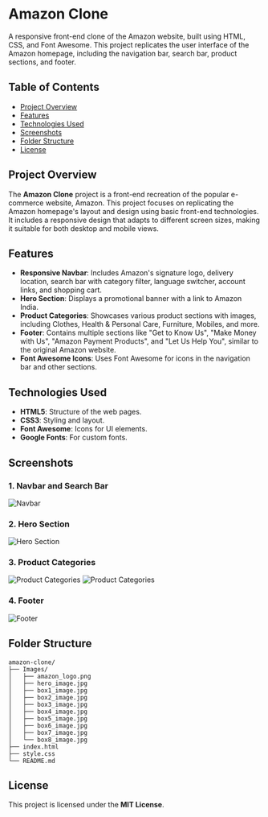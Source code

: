# Amazon Clone

A responsive front-end clone of the Amazon website, built using HTML, CSS, and Font Awesome. This project replicates the user interface of the Amazon homepage, including the navigation bar, search bar, product sections, and footer.

## Table of Contents

- [Project Overview](#project-overview)
- [Features](#features)
- [Technologies Used](#technologies-used)
- [Screenshots](#screenshots)
- [Folder Structure](#folder-structure)
- [License](#license)

## Project Overview

The **Amazon Clone** project is a front-end recreation of the popular e-commerce website, Amazon. This project focuses on replicating the Amazon homepage's layout and design using basic front-end technologies. It includes a responsive design that adapts to different screen sizes, making it suitable for both desktop and mobile views.

## Features

- **Responsive Navbar**: Includes Amazon's signature logo, delivery location, search bar with category filter, language switcher, account links, and shopping cart.
- **Hero Section**: Displays a promotional banner with a link to Amazon India.
- **Product Categories**: Showcases various product sections with images, including Clothes, Health & Personal Care, Furniture, Mobiles, and more.
- **Footer**: Contains multiple sections like "Get to Know Us", "Make Money with Us", "Amazon Payment Products", and "Let Us Help You", similar to the original Amazon website.
- **Font Awesome Icons**: Uses Font Awesome for icons in the navigation bar and other sections.

## Technologies Used

- **HTML5**: Structure of the web pages.
- **CSS3**: Styling and layout.
- **Font Awesome**: Icons for UI elements.
- **Google Fonts**: For custom fonts.

## Screenshots

### 1. Navbar and Search Bar
![Navbar](https://github.com/user-attachments/assets/3efe8484-af9c-4fcc-a27b-87b373402b09)

### 2. Hero Section
![Hero Section](https://github.com/user-attachments/assets/1fdac9ad-cb5c-4e8b-bbc5-498b34c646ed)

### 3. Product Categories
![Product Categories](https://github.com/user-attachments/assets/53d53102-36ce-4734-aa2c-0ade4c69fc02)
![Product Categories](https://github.com/user-attachments/assets/7d94f243-ee28-4bdd-8158-6448e373107e)

### 4. Footer
![Footer](https://github.com/user-attachments/assets/b51f89d6-5990-48f4-bdee-c7a500c8147b)

## Folder Structure

```
amazon-clone/
├── Images/
│   ├── amazon_logo.png
│   ├── hero_image.jpg
│   ├── box1_image.jpg
│   ├── box2_image.jpg
│   ├── box3_image.jpg
│   ├── box4_image.jpg
│   ├── box5_image.jpg
│   ├── box6_image.jpg
│   ├── box7_image.jpg
│   └── box8_image.jpg
├── index.html
├── style.css
└── README.md
```

## License

This project is licensed under the **MIT License**.
